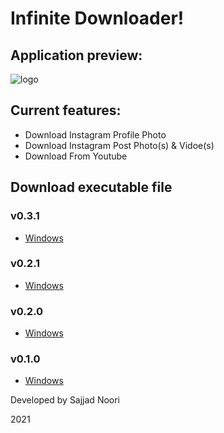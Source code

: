 # Infinite Downloader!

## Application preview:

![logo](https://s21.picofile.com/file/8442423850/downloader.PNG)

## Current features:

* Download Instagram Profile Photo
* Download Instagram Post Photo(s) & Vidoe(s)
* Download From Youtube

## Download executable file

### v0.3.1
* [Windows](https://mega.nz/file/0VE1QKSI#li84xMfEVzOw1FdVkkTdheDQei6JKndVyN69QwrKIYc)

### v0.2.1
* [Windows](https://mega.nz/file/lF0VxQ6A#Q5-xmyAmszH6HvckytrMxCwCpLlvfl5-5CllJD-sVjk)

### v0.2.0
* [Windows](https://mega.nz/file/5F1TzKRY#5Ah1s30yEWt_jsAdcELnotkydgY97NC_gXCO4YcA_r0)

### v0.1.0
* [Windows](https://mega.nz/file/lY8gECzQ#pYwCTeV_y06LniIcK11mRXMa3gRf6gD1QrbzdBrsPY4)

Developed by Sajjad Noori

2021

